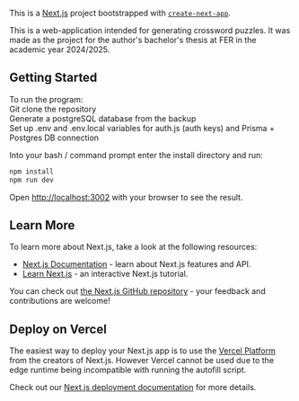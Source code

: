 This is a [Next.js](https://nextjs.org) project bootstrapped with [`create-next-app`](https://nextjs.org/docs/app/api-reference/cli/create-next-app).

This is a web-application intended for generating crossword puzzles. It was made as the project for the author's bachelor's thesis at FER in the academic year 2024/2025.

## Getting Started

To run the program:  
Git clone the repository  
Generate a postgreSQL database from the backup  
Set up .env and .env.local variables for auth.js (auth keys) and Prisma + Postgres DB connection  

Into your bash / command prompt enter the install directory and run:
```bash
npm install
npm run dev
```

Open [http://localhost:3002](http://localhost:3002) with your browser to see the result.
## Learn More

To learn more about Next.js, take a look at the following resources:

- [Next.js Documentation](https://nextjs.org/docs) - learn about Next.js features and API.
- [Learn Next.js](https://nextjs.org/learn) - an interactive Next.js tutorial.

You can check out [the Next.js GitHub repository](https://github.com/vercel/next.js) - your feedback and contributions are welcome!

## Deploy on Vercel

The easiest way to deploy your Next.js app is to use the [Vercel Platform](https://vercel.com/new?utm_medium=default-template&filter=next.js&utm_source=create-next-app&utm_campaign=create-next-app-readme) from the creators of Next.js. However Vercel cannot be used due to the edge runtime being incompatible with running the autofill script.

Check out our [Next.js deployment documentation](https://nextjs.org/docs/app/building-your-application/deploying) for more details.
